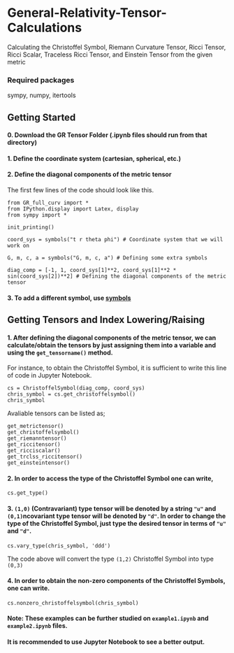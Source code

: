 # General-Relativity-Tensor-Calculations

Calculating the Christoffel Symbol, Riemann Curvature Tensor, Ricci Tensor, Ricci Scalar, Traceless Ricci Tensor, and Einstein Tensor from the given metric

### Required packages
sympy, numpy, itertools

## Getting Started

#### 0. Download the GR Tensor Folder (.ipynb files should run from that directory)
#### 1. Define the coordinate system (cartesian, spherical, etc.) 
#### 2. Define the diagonal components of the metric tensor

The first few lines of the code should look like this.

```
from GR_full_curv import *
from IPython.display import Latex, display
from sympy import *

init_printing()

coord_sys = symbols("t r theta phi") # Coordinate system that we will work on 

G, m, c, a = symbols("G, m, c, a") # Defining some extra symbols

diag_comp = [-1, 1, coord_sys[1]**2, coord_sys[1]**2 * sin(coord_sys[2])**2] # Defining the diagonal components of the metric tensor
```

#### 3. To add a different symbol, use [symbols](https://docs.sympy.org/latest/tutorial/basic_operations.html)

## Getting Tensors and Index Lowering/Raising

#### 1. After defining the diagonal components of the metric tensor, we can calculate/obtain the tensors by just assigning them into a variable and using the `get_tensorname()` method.

For instance, to obtain the Christoffel Symbol, it is sufficient to write this line of code in Jupyter Notebook.

```
cs = ChristoffelSymbol(diag_comp, coord_sys)
chris_symbol = cs.get_christoffelsymbol()
chris_symbol
```

Avaliable tensors can be listed as;
```
get_metrictensor()
get_christoffelsymbol()
get_riemanntensor()
get_riccitensor()
get_ricciscalar()
get_trclss_riccitensor() 
get_einsteintensor()
```

#### 2. In order to access the type of the Christoffel Symbol one can write,

`cs.get_type()`

#### 3. `(1,0)` (Contravariant) type tensor will be denoted by a string `"u"` and `(0,1)`ncovariant type tensor will be denoted by `"d"`. In order to change the type of the Christoffel Symbol, just type the desired tensor in terms of `"u"` and `"d"`.

`cs.vary_type(chris_symbol, 'ddd')`

The code above will convert the type `(1,2)` Christoffel Symbol into type `(0,3)`

#### 4. In order to obtain the non-zero components of the Christoffel Symbols, one can write.

`cs.nonzero_christoffelsymbol(chris_symbol)`


#### Note: These examples can be further studied on `example1.ipynb` and `example2.ipynb` files.
#### It is recommended to use Jupyter Notebook to see a better output.
 
